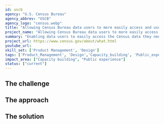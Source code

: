 ```yaml
---
id: uscb
agency: "U.S. Census Bureau"
agency_abbrev: "USCB"
agency_logo: "census.webp"
title: "Allowing Census Bureau data users to more easily access and use agency data"
project_name: "Allowing Census Bureau data users to more easily access and use agency data"
summary: "Enabling data users to easily access the Census data they need so they can spend less time searching for data and more time using it through best practices in product management and design."
project_url: https://www.census.gov/about/what.html
youtube_url: 
skill_set: ['Product Management', 'Design']
tags: ['Product_Management', 'Design','Capacity_building', 'Public_experience']
impact_area: ["Capacity building", "Public experience"]
status: ["current"]
---
```


## The challenge

## The approach

## The solution 
